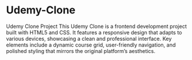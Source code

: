 # Udemy-Clone
Udemy Clone Project  This Udemy Clone is a frontend development project built with HTML5 and CSS. It features a responsive design that adapts to various devices, showcasing a clean and professional interface. Key elements include a dynamic course grid, user-friendly navigation, and polished styling that mirrors the original platform’s aesthetics.
